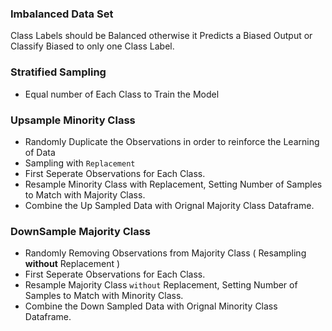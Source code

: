 ### Imbalanced Data Set

Class Labels should be Balanced otherwise it Predicts a Biased Output or Classify Biased to only one Class Label.

### Stratified Sampling
- Equal number of Each Class to Train the Model

### Upsample Minority Class
- Randomly Duplicate the Observations in order to reinforce the Learning of Data
- Sampling with `Replacement`
- First Seperate Observations for Each Class.
- Resample Minority Class with Replacement, Setting Number of Samples to Match with Majority Class.
- Combine the Up Sampled Data with Orignal Majority Class Dataframe.

### DownSample Majority Class
- Randomly Removing Observations from Majority Class ( Resampling **without** Replacement )
- First Seperate Observations for Each Class.
- Resample Majority Class `without` Replacement, Setting Number of Samples to Match with Minority Class.
- Combine the Down Sampled Data with Orignal Minority Class Dataframe.
